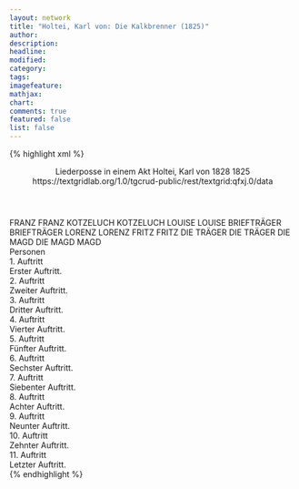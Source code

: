 ```yaml
---
layout: network
title: "Holtei, Karl von: Die Kalkbrenner (1825)"
author:
description:
headline:
modified:
category:
tags:
imagefeature: 
mathjax: 
chart: 
comments: true
featured: false
list: false
---
```

{% highlight xml %}
<?xml-model href="https://raw.githubusercontent.com/DLiNa/project/master/rules/lina.rnc"?><?xml-model href="https://raw.githubusercontent.com/DLiNa/project/master/rules/lina.sch"?>
<play xmlns="http://lina.digital">
  <header>
    <title>Die Kalkbrenner</title>
    <subtitle>Liederposse in einem Akt</subtitle>
    <genretitle/>
    <author>Holtei, Karl von</author>
    <date type="print">1828</date>
    <date type="premiere">1825</date>
    <date type="written"/>
    <source>https://textgridlab.org/1.0/tgcrud-public/rest/textgrid:qfxj.0/data</source>
  </header>
  <personae>
    <character>
      <name>FRANZ</name>
      <alias xml:id="franz">
        <name>FRANZ</name>
      </alias>
    </character>
    <character>
      <name>KOTZELUCH</name>
      <alias xml:id="kotzeluch">
        <name>KOTZELUCH</name>
      </alias>
    </character>
    <character>
      <name>LOUISE</name>
      <alias xml:id="louise">
        <name>LOUISE</name>
      </alias>
    </character>
    <character>
      <name>BRIEFTRÄGER</name>
      <alias xml:id="briefträger">
        <name>BRIEFTRÄGER</name>
      </alias>
    </character>
    <character>
      <name>LORENZ</name>
      <alias xml:id="lorenz">
        <name>LORENZ</name>
      </alias>
    </character>
    <character>
      <name>FRITZ</name>
      <alias xml:id="fritz">
        <name>FRITZ</name>
      </alias>
    </character>
    <character>
      <name>DIE TRÄGER</name>
      <alias xml:id="die_träger">
        <name>DIE TRÄGER</name>
      </alias>
    </character>
    <character>
      <name>DIE MAGD</name>
      <alias xml:id="die_magd">
        <name>DIE MAGD</name>
      </alias>
      <alias xml:id="magd">
        <name>MAGD</name>
      </alias>
    </character>
  </personae>
  <text>
    <div>
      <head>Personen</head>
    </div>
    <div>
      <head>1. Auftritt</head>
      <div>
        <head>Erster Auftritt.</head>
        <sp who="#franz">
          <amount n="10" unit="speech_acts"/>
          <amount n="293" unit="words"/>
          <amount n="15" unit="lines"/>
          <amount n="1621" unit="chars"/>
        </sp>
        <sp who="#kotzeluch">
          <amount n="13" unit="speech_acts"/>
          <amount n="657" unit="words"/>
          <amount n="10" unit="lines"/>
          <amount n="3797" unit="chars"/>
        </sp>
        <sp who="#louise">
          <amount n="9" unit="speech_acts"/>
          <amount n="417" unit="words"/>
          <amount n="32" unit="lines"/>
          <amount n="2361" unit="chars"/>
        </sp>
      </div>
    </div>
    <div>
      <head>2. Auftritt</head>
      <div>
        <head>Zweiter Auftritt.</head>
        <sp who="#kotzeluch">
          <amount n="1" unit="speech_acts"/>
          <amount n="182" unit="words"/>
          <amount n="10" unit="lines"/>
          <amount n="1014" unit="chars"/>
        </sp>
      </div>
    </div>
    <div>
      <head>3. Auftritt</head>
      <div>
        <head>Dritter Auftritt.</head>
        <sp who="#kotzeluch">
          <amount n="4" unit="speech_acts"/>
          <amount n="717" unit="words"/>
          <amount n="19" unit="lines"/>
          <amount n="3852" unit="chars"/>
        </sp>
        <sp who="#briefträger">
          <amount n="3" unit="speech_acts"/>
          <amount n="30" unit="words"/>
          <amount n="3" unit="lines"/>
          <amount n="158" unit="chars"/>
        </sp>
      </div>
    </div>
    <div>
      <head>4. Auftritt</head>
      <div>
        <head>Vierter Auftritt.</head>
        <sp who="#lorenz">
          <amount n="1" unit="speech_acts"/>
          <amount n="162" unit="words"/>
          <amount n="20" unit="lines"/>
          <amount n="836" unit="chars"/>
        </sp>
      </div>
    </div>
    <div>
      <head>5. Auftritt</head>
      <div>
        <head>Fünfter Auftritt.</head>
        <sp who="#fritz">
          <amount n="9" unit="speech_acts"/>
          <amount n="235" unit="words"/>
          <amount n="7" unit="lines"/>
          <amount n="1240" unit="chars"/>
        </sp>
        <sp who="#lorenz">
          <amount n="8" unit="speech_acts"/>
          <amount n="618" unit="words"/>
          <amount n="5" unit="lines"/>
          <amount n="3314" unit="chars"/>
        </sp>
      </div>
    </div>
    <div>
      <head>6. Auftritt</head>
      <div>
        <head>Sechster Auftritt.</head>
        <sp who="#kotzeluch">
          <amount n="7" unit="speech_acts"/>
          <amount n="405" unit="words"/>
          <amount n="19" unit="lines"/>
          <amount n="2238" unit="chars"/>
        </sp>
        <sp who="#fritz">
          <amount n="1" unit="speech_acts"/>
          <amount n="14" unit="words"/>
          <amount n="1" unit="lines"/>
          <amount n="70" unit="chars"/>
        </sp>
        <sp who="#lorenz">
          <amount n="22" unit="speech_acts"/>
          <amount n="304" unit="words"/>
          <amount n="18" unit="lines"/>
          <amount n="1501" unit="chars"/>
        </sp>
        <sp who="#franz #louise">
          <amount n="1" unit="speech_acts"/>
        </sp>
        <sp who="#franz">
          <amount n="17" unit="speech_acts"/>
          <amount n="347" unit="words"/>
          <amount n="10" unit="lines"/>
          <amount n="1979" unit="chars"/>
        </sp>
        <sp who="#louise">
          <amount n="16" unit="speech_acts"/>
          <amount n="271" unit="words"/>
          <amount n="23" unit="lines"/>
          <amount n="1467" unit="chars"/>
        </sp>
      </div>
    </div>
    <div>
      <head>7. Auftritt</head>
      <div>
        <head>Siebenter Auftritt.</head>
        <sp who="#lorenz">
          <amount n="7" unit="speech_acts"/>
          <amount n="100" unit="words"/>
          <amount n="5" unit="lines"/>
          <amount n="588" unit="chars"/>
        </sp>
        <sp who="#kotzeluch">
          <amount n="7" unit="speech_acts"/>
          <amount n="297" unit="words"/>
          <amount n="3" unit="lines"/>
          <amount n="1668" unit="chars"/>
        </sp>
        <sp who="#franz">
          <amount n="12" unit="speech_acts"/>
          <amount n="115" unit="words"/>
          <amount n="13" unit="lines"/>
          <amount n="663" unit="chars"/>
        </sp>
        <sp who="#louise">
          <amount n="9" unit="speech_acts"/>
          <amount n="92" unit="words"/>
          <amount n="8" unit="lines"/>
          <amount n="516" unit="chars"/>
        </sp>
      </div>
    </div>
    <div>
      <head>8. Auftritt</head>
      <div>
        <head>Achter Auftritt.</head>
        <sp who="#fritz">
          <amount n="8" unit="speech_acts"/>
          <amount n="78" unit="words"/>
          <amount n="7" unit="lines"/>
          <amount n="394" unit="chars"/>
        </sp>
        <sp who="#lorenz">
          <amount n="7" unit="speech_acts"/>
          <amount n="35" unit="words"/>
          <amount n="7" unit="lines"/>
          <amount n="144" unit="chars"/>
        </sp>
        <sp who="#fritz #lorenz">
          <amount n="2" unit="speech_acts"/>
          <amount n="18" unit="words"/>
          <amount n="4" unit="lines"/>
          <amount n="81" unit="chars"/>
        </sp>
        <sp who="#franz">
          <amount n="1" unit="speech_acts"/>
          <amount n="14" unit="words"/>
          <amount n="1" unit="lines"/>
          <amount n="73" unit="chars"/>
        </sp>
        <sp who="#louise">
          <amount n="1" unit="speech_acts"/>
          <amount n="9" unit="words"/>
          <amount n="1" unit="lines"/>
          <amount n="47" unit="chars"/>
        </sp>
      </div>
    </div>
    <div>
      <head>9. Auftritt</head>
      <div>
        <head>Neunter Auftritt.</head>
        <sp who="#lorenz">
          <amount n="4" unit="speech_acts"/>
          <amount n="32" unit="words"/>
          <amount n="1" unit="lines"/>
          <amount n="174" unit="chars"/>
        </sp>
        <sp who="#kotzeluch">
          <amount n="6" unit="speech_acts"/>
          <amount n="247" unit="words"/>
          <amount n="3" unit="lines"/>
          <amount n="1365" unit="chars"/>
        </sp>
        <sp who="#franz">
          <amount n="3" unit="speech_acts"/>
          <amount n="13" unit="words"/>
          <amount n="3" unit="lines"/>
          <amount n="61" unit="chars"/>
        </sp>
        <sp who="#louise">
          <amount n="1" unit="speech_acts"/>
          <amount n="4" unit="words"/>
          <amount n="1" unit="lines"/>
          <amount n="20" unit="chars"/>
        </sp>
        <sp who="#fritz">
          <amount n="1" unit="speech_acts"/>
          <amount n="4" unit="words"/>
          <amount n="1" unit="lines"/>
          <amount n="21" unit="chars"/>
        </sp>
        <sp who="#die_träger">
          <amount n="1" unit="speech_acts"/>
        </sp>
        <sp who="#die_magd">
          <amount n="1" unit="speech_acts"/>
          <amount n="11" unit="words"/>
          <amount n="1" unit="lines"/>
          <amount n="56" unit="chars"/>
        </sp>
        <sp who="#lorenz #kotzeluch #franz #louise #fritz #die_träger">
          <amount n="1" unit="speech_acts"/>
          <amount n="3" unit="words"/>
          <amount n="1" unit="lines"/>
          <amount n="12" unit="chars"/>
        </sp>
      </div>
    </div>
    <div>
      <head>10. Auftritt</head>
      <div>
        <head>Zehnter Auftritt.</head>
        <sp who="#magd">
          <amount n="4" unit="speech_acts"/>
          <amount n="54" unit="words"/>
          <amount n="3" unit="lines"/>
          <amount n="303" unit="chars"/>
        </sp>
        <sp who="#lorenz #kotzeluch #franz #louise #fritz #die_träger">
          <amount n="3" unit="speech_acts"/>
          <amount n="8" unit="words"/>
          <amount n="3" unit="lines"/>
          <amount n="45" unit="chars"/>
        </sp>
        <sp who="#kotzeluch">
          <amount n="2" unit="speech_acts"/>
          <amount n="39" unit="words"/>
          <amount n="215" unit="chars"/>
        </sp>
        <sp who="#lorenz">
          <amount n="1" unit="speech_acts"/>
          <amount n="38" unit="words"/>
          <amount n="215" unit="chars"/>
        </sp>
        <sp who="#franz">
          <amount n="1" unit="speech_acts"/>
          <amount n="40" unit="words"/>
          <amount n="245" unit="chars"/>
        </sp>
        <sp who="#louise">
          <amount n="1" unit="speech_acts"/>
          <amount n="20" unit="words"/>
          <amount n="1" unit="lines"/>
          <amount n="84" unit="chars"/>
        </sp>
      </div>
    </div>
    <div>
      <head>11. Auftritt</head>
      <div>
        <head>Letzter Auftritt.</head>
        <sp who="#kotzeluch">
          <amount n="4" unit="speech_acts"/>
          <amount n="85" unit="words"/>
          <amount n="2" unit="lines"/>
          <amount n="497" unit="chars"/>
        </sp>
        <sp who="#lorenz">
          <amount n="4" unit="speech_acts"/>
          <amount n="175" unit="words"/>
          <amount n="12" unit="lines"/>
          <amount n="946" unit="chars"/>
        </sp>
        <sp who="#louise">
          <amount n="3" unit="speech_acts"/>
          <amount n="25" unit="words"/>
          <amount n="3" unit="lines"/>
          <amount n="141" unit="chars"/>
        </sp>
        <sp who="#franz">
          <amount n="2" unit="speech_acts"/>
          <amount n="10" unit="words"/>
          <amount n="2" unit="lines"/>
          <amount n="60" unit="chars"/>
        </sp>
        <sp who="#louise #franz">
          <amount n="1" unit="speech_acts"/>
          <amount n="5" unit="words"/>
          <amount n="1" unit="lines"/>
          <amount n="33" unit="chars"/>
        </sp>
        <sp who="#fritz">
          <amount n="1" unit="speech_acts"/>
          <amount n="17" unit="words"/>
          <amount n="1" unit="lines"/>
          <amount n="87" unit="chars"/>
        </sp>
        <sp who="#kotzeluch #lorenz #louise #franz #fritz">
          <amount n="1" unit="speech_acts"/>
          <amount n="6" unit="words"/>
          <amount n="1" unit="lines"/>
          <amount n="27" unit="chars"/>
        </sp>
      </div>
    </div>
  </text>
</play>
{% endhighlight %}